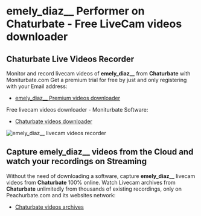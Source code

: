 # emely_diaz__ Performer on Chaturbate - Free LiveCam videos downloader

## Chaturbate Live Videos Recorder

Monitor and record livecam videos of **emely_diaz__** from **Chaturbate** with Moniturbate.com
Get a premium trial for free by just and only registering with your Email address:
* [emely_diaz__ Premium videos downloader](https://moniturbate.com/request-demo-licence-key.html)

Free livecam videos downloader - Moniturbate Software:
* [Chaturbate videos downloader](https://moniturbate.com/moniturbate-download-software.html)

![emely_diaz__ livecam videos recorder](https://peachurnet.com/templates/moniturbate-software.png)


## Capture emely_diaz__ videos from the Cloud and watch your recordings on Streaming

Without the need of downloading a software, capture **emely_diaz__** livecam videos from **Chaturbate** 100% online.
Watch Livecam archives from **Chaturbate** unlimitedly from thousands of existing recordings, only on Peachurbate.com and its websites network:
* [Chaturbate videos archives](https://peachurnet.com/)
